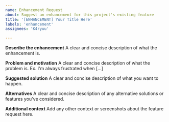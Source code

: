 ```yaml
---
name: Enhancement Request
about: Suggest an enhancement for this project's existing feature
title: '[ENHANCEMENT] Your Title Here'
labels: 'enhancement'
assignees: 'K4ryuu'

---
```


**Describe the enhancement**
A clear and concise description of what the enhancement is.

**Problem and motivation**
A clear and concise description of what the problem is. Ex. I'm always frustrated when [...]

**Suggested solution**
A clear and concise description of what you want to happen.

**Alternatives**
A clear and concise description of any alternative solutions or features you've considered.

**Additional context**
Add any other context or screenshots about the feature request here.
